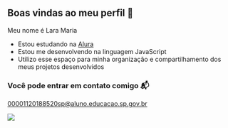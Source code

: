 ## Boas vindas ao meu perfil 💙

Meu nome é Lara Maria 

 - Estou estudando na [Alura](https://www.alura.com.br)
- Estou me desenvolvendo na linguagem JavaScript
- Utilizo esse espaço para minha organização e compartilhamento dos meus projetos desenvolvidos
  
### Você pode entrar em contato comigo 📬

00001120188520sp@aluno.educacao.sp.gov.br



![](https://media1.tenor.com/m/2wR8lFwdMWAAAAAd/happy-bye-bye.gif)

